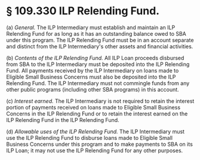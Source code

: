 # § 109.330   ILP Relending Fund.

(a) *General.* The ILP Intermediary must establish and maintain an ILP Relending Fund for as long as it has an outstanding balance owed to SBA under this program. The ILP Relending Fund must be in an account separate and distinct from the ILP Intermediary's other assets and financial activities.


(b) *Contents of the ILP Relending Fund.* All ILP Loan proceeds disbursed from SBA to the ILP Intermediary must be deposited into the ILP Relending Fund. All payments received by the ILP Intermediary on loans made to Eligible Small Business Concerns must also be deposited into the ILP Relending Fund. The ILP Intermediary must not commingle funds from any other public programs (including other SBA programs) in this account.


(c) *Interest earned.* The ILP Intermediary is not required to retain the interest portion of payments received on loans made to Eligible Small Business Concerns in the ILP Relending Fund or to retain the interest earned on the ILP Relending Fund in the ILP Relending Fund.


(d) *Allowable uses of the ILP Relending Fund.* The ILP Intermediary must use the ILP Relending Fund to disburse loans made to Eligible Small Business Concerns under this program and to make payments to SBA on its ILP Loan; it may not use the ILP Relending Fund for any other purposes.




